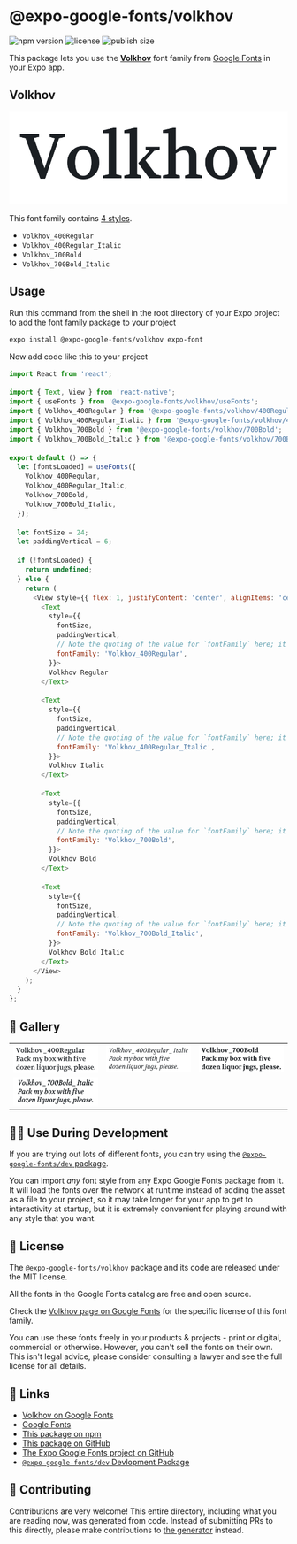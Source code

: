 # @expo-google-fonts/volkhov

![npm version](https://flat.badgen.net/npm/v/@expo-google-fonts/volkhov)
![license](https://flat.badgen.net/github/license/expo/google-fonts)
![publish size](https://flat.badgen.net/packagephobia/install/@expo-google-fonts/volkhov)

This package lets you use the [**Volkhov**](https://fonts.google.com/specimen/Volkhov) font family from [Google Fonts](https://fonts.google.com/) in your Expo app.

## Volkhov

![Volkhov](./font-family.png)

This font family contains [4 styles](#-gallery).

- `Volkhov_400Regular`
- `Volkhov_400Regular_Italic`
- `Volkhov_700Bold`
- `Volkhov_700Bold_Italic`

## Usage

Run this command from the shell in the root directory of your Expo project to add the font family package to your project
```sh
expo install @expo-google-fonts/volkhov expo-font
```

Now add code like this to your project
```js
import React from 'react';

import { Text, View } from 'react-native';
import { useFonts } from '@expo-google-fonts/volkhov/useFonts';
import { Volkhov_400Regular } from '@expo-google-fonts/volkhov/400Regular';
import { Volkhov_400Regular_Italic } from '@expo-google-fonts/volkhov/400Regular_Italic';
import { Volkhov_700Bold } from '@expo-google-fonts/volkhov/700Bold';
import { Volkhov_700Bold_Italic } from '@expo-google-fonts/volkhov/700Bold_Italic';

export default () => {
  let [fontsLoaded] = useFonts({
    Volkhov_400Regular,
    Volkhov_400Regular_Italic,
    Volkhov_700Bold,
    Volkhov_700Bold_Italic,
  });

  let fontSize = 24;
  let paddingVertical = 6;

  if (!fontsLoaded) {
    return undefined;
  } else {
    return (
      <View style={{ flex: 1, justifyContent: 'center', alignItems: 'center' }}>
        <Text
          style={{
            fontSize,
            paddingVertical,
            // Note the quoting of the value for `fontFamily` here; it expects a string!
            fontFamily: 'Volkhov_400Regular',
          }}>
          Volkhov Regular
        </Text>

        <Text
          style={{
            fontSize,
            paddingVertical,
            // Note the quoting of the value for `fontFamily` here; it expects a string!
            fontFamily: 'Volkhov_400Regular_Italic',
          }}>
          Volkhov Italic
        </Text>

        <Text
          style={{
            fontSize,
            paddingVertical,
            // Note the quoting of the value for `fontFamily` here; it expects a string!
            fontFamily: 'Volkhov_700Bold',
          }}>
          Volkhov Bold
        </Text>

        <Text
          style={{
            fontSize,
            paddingVertical,
            // Note the quoting of the value for `fontFamily` here; it expects a string!
            fontFamily: 'Volkhov_700Bold_Italic',
          }}>
          Volkhov Bold Italic
        </Text>
      </View>
    );
  }
};

```

## 🔡 Gallery


||||
|-|-|-|
|![Volkhov_400Regular](.//400Regular/Volkhov_400Regular.ttf.png)|![Volkhov_400Regular_Italic](.//400Regular_Italic/Volkhov_400Regular_Italic.ttf.png)|![Volkhov_700Bold](.//700Bold/Volkhov_700Bold.ttf.png)||
|![Volkhov_700Bold_Italic](.//700Bold_Italic/Volkhov_700Bold_Italic.ttf.png)||||


## 👩‍💻 Use During Development

If you are trying out lots of different fonts, you can try using the [`@expo-google-fonts/dev` package](https://github.com/freeboub/google-fonts/tree/master/font-packages/dev#readme).

You can import *any* font style from any Expo Google Fonts package from it. It will load the fonts
over the network at runtime instead of adding the asset as a file to your project, so it may take longer
for your app to get to interactivity at startup, but it is extremely convenient
for playing around with any style that you want.

## 📖 License

The `@expo-google-fonts/volkhov` package and its code are released under the MIT license.

All the fonts in the Google Fonts catalog are free and open source.

Check the [Volkhov page on Google Fonts](https://fonts.google.com/specimen/Volkhov) for the specific license of this font family.

You can use these fonts freely in your products & projects - print or digital, commercial or otherwise. However, you can't sell the fonts on their own. This isn't legal advice, please consider consulting a lawyer and see the full license for all details.

## 🔗 Links

- [Volkhov on Google Fonts](https://fonts.google.com/specimen/Volkhov)
- [Google Fonts](https://fonts.google.com/)
- [This package on npm](https://www.npmjs.com/package/@expo-google-fonts/volkhov)
- [This package on GitHub](https://github.com/freeboub/google-fonts/tree/master/font-packages/volkhov)
- [The Expo Google Fonts project on GitHub](https://github.com/freeboub/google-fonts)
- [`@expo-google-fonts/dev` Devlopment Package](https://github.com/freeboub/google-fonts/tree/master/font-packages/dev)

## 🤝 Contributing

Contributions are very welcome! This entire directory, including what you are reading now, was generated from code. Instead of submitting PRs to this directly, please make contributions to [the generator](https://github.com/freeboub/google-fonts/tree/master/packages/generator) instead.
